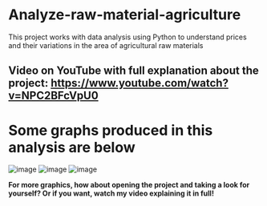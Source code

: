 # Analyze-raw-material-agriculture
This project works with data analysis using Python to understand prices and their variations in the area of ​​agricultural raw materials

Video on YouTube with full explanation about the project: https://www.youtube.com/watch?v=NPC2BFcVpU0
--------------------------------------------------------------
# Some graphs produced in this analysis are below
![image](https://github.com/DEEPLERZERA/Analise-materia-prima-agricultura/assets/73613620/43510670-40b0-43dc-bf9f-45a7a6914329)
![image](https://github.com/DEEPLERZERA/Analise-materia-prima-agricultura/assets/73613620/4a1aa796-9992-4a9b-a400-18e3c5e8479e)
![image](https://github.com/DEEPLERZERA/Analise-materia-prima-agricultura/assets/73613620/66369355-d819-4fe1-8d85-f52465e6834f)

**For more graphics, how about opening the project and taking a look for yourself? Or if you want, watch my video explaining it in full!**



